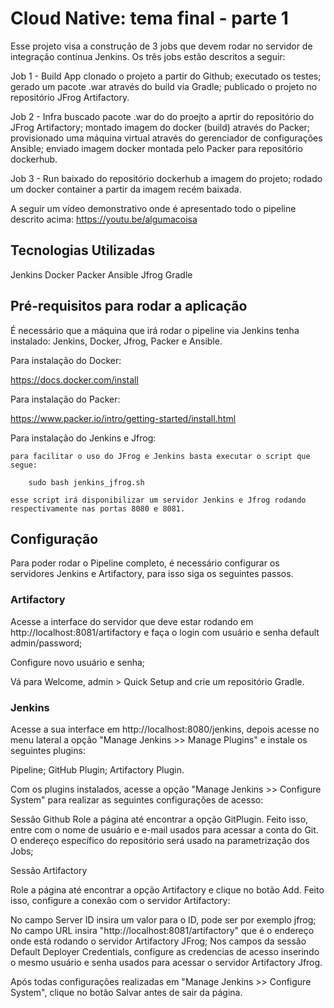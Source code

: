 # Cloud Native: tema final - parte 1

Esse projeto visa a construção de 3 jobs que devem rodar no servidor de integração contínua Jenkins. Os três jobs estão descritos a seguir:

Job 1 - Build App
	clonado o projeto a partir do Github;
	executado os testes;
	gerado um pacote .war através do build via Gradle;
	publicado o projeto no repositório JFrog Artifactory.

Job 2 - Infra
	buscado pacote .war do do proejto a aprtir do repositório do JFrog Artifactory;
	montado imagem do docker (build) através do Packer;
	provisionado uma máquina virtual através do gerenciador de configurações Ansible;
	enviado imagem docker montada pelo Packer para repositório dockerhub.

Job 3 - Run 
	baixado do repositório dockerhub a imagem do projeto;
	rodado um docker container a partir da imagem recém baixada.

A seguir um vídeo demonstrativo onde é apresentado todo o pipeline descrito acima:
https://youtu.be/algumacoisa


## Tecnologias Utilizadas

Jenkins
Docker
Packer
Ansible
Jfrog
Gradle


## Pré-requisitos para rodar a aplicação

É necessário que a máquina que irá rodar o pipeline via Jenkins tenha instalado: Jenkins, Docker, Jfrog, Packer e Ansible.

Para instalação do Docker:

https://docs.docker.com/install

Para instalação do Packer:

https://www.packer.io/intro/getting-started/install.html

Para instalação do Jenkins e Jfrog:

	para facilitar o uso do JFrog e Jenkins basta executar o script que segue:

		sudo bash jenkins_jfrog.sh

	esse script irá disponibilizar um servidor Jenkins e Jfrog rodando respectivamente nas portas 8080 e 8081.


## Configuração

Para poder rodar o Pipeline completo, é necessário configurar os servidores Jenkins e Artifactory, para isso siga os seguintes passos.

### Artifactory

Acesse a interface do servidor que deve estar rodando em http://localhost:8081/artifactory e faça o login com usuário e senha default
admin/password;

Configure novo usuário e senha;

Vá para Welcome, admin > Quick Setup and crie um repositório Gradle.


### Jenkins

Acesse a sua interface em http://localhost:8080/jenkins, depois acesse no menu lateral a opção "Manage Jenkins >> Manage Plugins" e 
instale os seguintes plugins:

Pipeline;
GitHub Plugin;
Artifactory Plugin.

Com os plugins instalados, acesse a opção "Manage Jenkins >> Configure System" para realizar as seguintes configurações de acesso: 

Sessão Github
Role a página até encontrar a opção GitPlugin. Feito isso, entre com o nome de usuário e e-mail usados para acessar a conta do Git. O
endereço específico do repositório será usado na parametrização dos Jobs; 

Sessão Artifactory

Role a página até encontrar a opção Artifactory e clique no botão Add. Feito isso, configure a conexão com o servidor Artifactory:

No campo Server ID insira um valor para o ID, pode ser por exemplo jfrog;
No campo URL insira "http://localhost:8081/artifactory" que é o endereço onde está rodando o servidor Artifactory JFrog;
Nos campos da sessão Default Deployer Credentials, configure as credencias de acesso inserindo o mesmo usuário e senha usados para acessar o
servidor Artifactory Jfrog.

Após todas configurações realizadas em "Manage Jenkins >> Configure System", clique no botão Salvar antes de sair da página.
